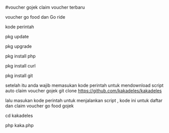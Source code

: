 #voucher gojek claim voucher terbaru

voucher go food dan Go ride

kode perintah 

pkg update

pkg upgrade

pkg install php

pkg install curl

pkg install git

setelah itu anda wajib memasukan kode perintah untuk mendownload script auto claim voucher gojek git clone https://github.com/kakadeles/kakadeles

lalu masukan kode perintah untuk menjalankan script , kode ini untuk daftar dan claim voucher go food gojek 

cd kakadeles

php kaka.php
